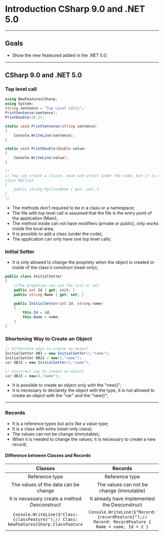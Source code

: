 ﻿# Introduction CSharp 9.0 and .NET 5.0
---

## Goals
- Show the new feateured added in the .NET 5.0;

---
## CSharp 9.0 and .NET 5.0

### Top level call

```C# 
using NewFeaturesCSharp;
using System;
string sentence = "Top Level Calls";
PrintSentense(sentence);
PrintDouble(20.2);

static void PrintSentense(string sentence)
{
    Console.WriteLine(sentence);
}

static void PrintDouble(double value)
{
    Console.WriteLine(value);
}

/*
// You can create a classe, enum and struct under the code, but it is not usual
class MyClass
{
    public string MyClassName { get; set; }
}
*/
```

- The methods don't required to be in a class or a namespace;
- The file with top level call is assumed that the file is the entry point of the application (Main);
- The method inside can not have modifiers (private or public), only works inside the local area;
- It is possible to add a class (under the code);
- The application can only have one top level calls;

### Initial Setter

- It is only allowed to change the propriety when the object is created or inside of the class's construct (read-only);

```C# 
public class InitialSetter
{
    //The propeties can use the init or set
    public int Id { get; init; }
    public string Name { get; set; }

    public InitialSetter(int id, string name)
    {
        this.Id = id;
        this.Name = name;
    }
}
```

### Shortening Way to Create an Object

```C# 
// Differente ways to create an object
InitialSetter OBJ = new InitialSetter(1,"name");
InitialSetter OBJ2 = new(2,"name");
var OBJ3 = new InitialSetter(3,"name");

// Incorrect way to create an object
var OBJ3 = new(4,"name");
```

- It is possible to create an object only with the "new()";
- It is necessary to declarety the object with the type, it is not allowed to create an object with the "var" and the "new()"; 

---

### Records

- It is a reference types but acts like a value type;
- It is a class with extra (read-only class);
- The values can not be change (immutable);
- When it is needed to change the values, it is necessary to create a new record;

#### Difference between Classes and Records

| Classes | Records |
| :---: | :---: |
| Reference type | Reference type |
| The values of the data can be change | The values can not be change (immutable) |
| It is necessary create a method Desconstruct | It already have implemented the Desconstruct |
| ```Console.WriteLine($"Class: {classFeature}");// Class: NewFeaturesCSharp.ClassFeature``` | ```Console.WriteLine($"Record: {recordFeature}");// Record: RecordFeature { Name = name, Id = 2 }``` |

